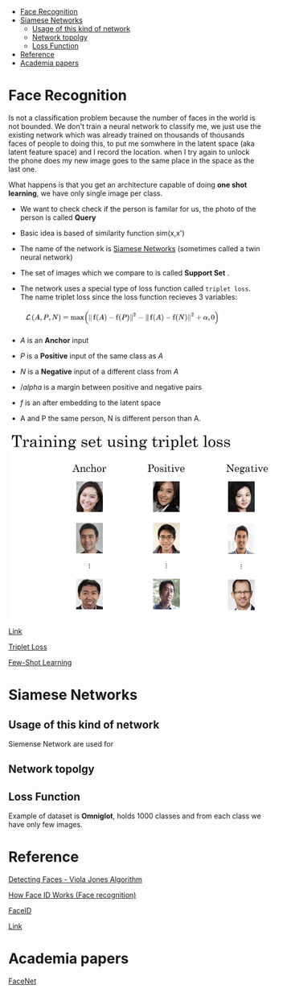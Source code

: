 <!--ts-->
   * [Face Recognition](#face-recognition)
   * [Siamese Networks](#siamese-networks)
      * [Usage of this kind of network](#usage-of-this-kind-of-network)
      * [Network topolgy](#network-topolgy)
      * [Loss Function](#loss-function)
   * [Reference](#reference)
   * [Academia papers](#academia-papers)

<!-- Added by: gil_diy, at: Tue 01 Mar 2022 15:44:33 IST -->

<!--te-->

# Face Recognition

Is not a classification problem because the number of faces in the world is not bounded.
We don't train a neural network to classify me, we just use the existing network which was already trained on thousands of thousands faces of people to doing this, to put me somwhere in the latent space (aka latent feature space) and I record the location. 
when I try again to unlock the phone does my new image goes to the same place in the space as the last one.

What happens is that you get an architecture capable of doing **one shot learning**,  we have only single image per class.

* We want to check check if the person is familar for us, the photo of the person is called **Query**

* Basic idea is based of similarity function sim(x,x')

* The name of the network is [Siamese Networks](https://towardsdatascience.com/a-friendly-introduction-to-siamese-networks-85ab17522942) (sometimes called a twin neural network) 

* The set of images which we compare to is called **Support Set** .

* The network uses a special type of loss function called `triplet loss`.
  The name triplet loss since the loss function recieves 3 variables:

  <p align="center" style="width:400px;" >
  <img src="images/cnn/Triplet_loss_function_in_Siamese_Network.jpg" title="tool tip here">
</p>

  * $A$ is an **Anchor** input
  * $P$ is a **Positive** input of the same class as $A$
  * $N$ is a **Negative** input of a different class from $A$
  * $/alpha$ is a margin between positive and negative pairs
  * $f$ is an after embedding to the latent space

* A and P the same person, N is different person than A.

<p align="center" style="width:550px;" >
  <img src="images/cnn/Triplet_loss_function_in_Siamese_Network_img2.jpg" title="tool tip here">
</p>


[Link](https://medium.com/visionwizard/research-for-all-in-defense-of-triplet-loss-for-person-re-identification-9cce5616fb6)



[Triplet Loss](https://youtu.be/d2XB5-tuCWU)

[Few-Shot Learning](https://youtu.be/hE7eGew4eeg)


# Siamese Networks

## Usage of this kind of network

Siemense Network are used for 

## Network topolgy

## Loss Function




Example of dataset is **Omniglot**, holds 1000 classes and from each class we have only few images.

# Reference

[Detecting Faces - Viola Jones Algorithm](https://youtu.be/uEJ71VlUmMQ)

[How Face ID Works (Face recognition)](https://youtu.be/mwTaISbA87A)


[FaceID ](https://towardsdatascience.com/how-i-implemented-iphone-xs-faceid-using-deep-learning-in-python-d5dbaa128e1d)


[Link]()

# Academia papers

[FaceNet](https://arxiv.org/pdf/1503.03832.pdf)
